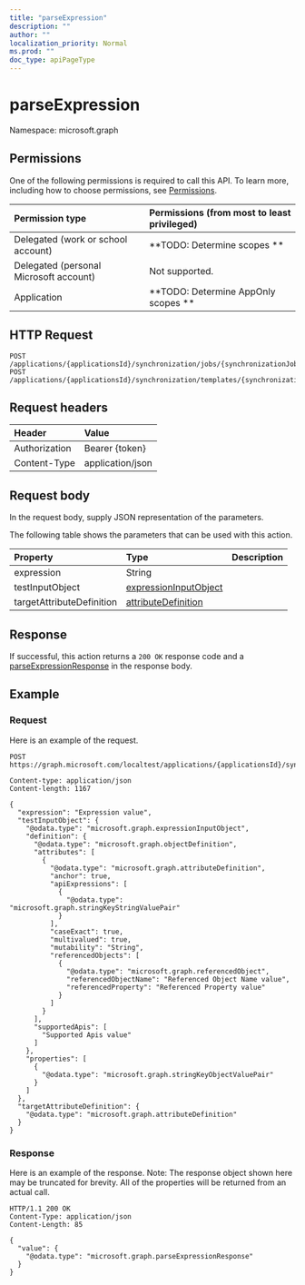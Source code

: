```yaml
---
title: "parseExpression"
description: ""
author: ""
localization_priority: Normal
ms.prod: ""
doc_type: apiPageType
---
```


# parseExpression

Namespace: microsoft.graph



## Permissions
One of the following permissions is required to call this API. To learn more, including how to choose permissions, see [Permissions](/concepts/permissions-reference.md).

|Permission type|Permissions (from most to least privileged)|
|:---|:---|
|Delegated (work or school account)|**TODO: Determine scopes **|
|Delegated (personal Microsoft account)|Not supported.|
|Application|**TODO: Determine AppOnly scopes **|

## HTTP Request
<!-- {
  "blockType": "ignored"
}
-->
``` http
POST /applications/{applicationsId}/synchronization/jobs/{synchronizationJobId}/schema/parseExpression
POST /applications/{applicationsId}/synchronization/templates/{synchronizationTemplateId}/schema/parseExpression
```

## Request headers
|Header|Value|
|:---|:---|
|Authorization|Bearer {token}|
|Content-Type|application/json|

## Request body
In the request body, supply JSON representation of the parameters.

The following table shows the parameters that can be used with this action.

|Property|Type|Description|
|:---|:---|:---|
|expression|String||
|testInputObject|[expressionInputObject](../resources/expressioninputobject.md)||
|targetAttributeDefinition|[attributeDefinition](../resources/attributedefinition.md)||



## Response
If successful, this action returns a `200 OK` response code and a [parseExpressionResponse](../resources/parseexpressionresponse.md) in the response body.

## Example

### Request
Here is an example of the request.
<!-- {
  "blockType": "request",
  "name": "synchronizationschema_parseexpression"
}
-->
``` http
POST https://graph.microsoft.com/localtest/applications/{applicationsId}/synchronization/jobs/{synchronizationJobId}/schema/parseExpression

Content-type: application/json
Content-length: 1167

{
  "expression": "Expression value",
  "testInputObject": {
    "@odata.type": "microsoft.graph.expressionInputObject",
    "definition": {
      "@odata.type": "microsoft.graph.objectDefinition",
      "attributes": [
        {
          "@odata.type": "microsoft.graph.attributeDefinition",
          "anchor": true,
          "apiExpressions": [
            {
              "@odata.type": "microsoft.graph.stringKeyStringValuePair"
            }
          ],
          "caseExact": true,
          "multivalued": true,
          "mutability": "String",
          "referencedObjects": [
            {
              "@odata.type": "microsoft.graph.referencedObject",
              "referencedObjectName": "Referenced Object Name value",
              "referencedProperty": "Referenced Property value"
            }
          ]
        }
      ],
      "supportedApis": [
        "Supported Apis value"
      ]
    },
    "properties": [
      {
        "@odata.type": "microsoft.graph.stringKeyObjectValuePair"
      }
    ]
  },
  "targetAttributeDefinition": {
    "@odata.type": "microsoft.graph.attributeDefinition"
  }
}
```

### Response
Here is an example of the response. Note: The response object shown here may be truncated for brevity. All of the properties will be returned from an actual call.
<!-- {
  "blockType": "response",
  "truncated": true,
  "@odata.type": "microsoft.graph.parseexpressionresponse"
}
-->
``` http
HTTP/1.1 200 OK
Content-Type: application/json
Content-Length: 85

{
  "value": {
    "@odata.type": "microsoft.graph.parseExpressionResponse"
  }
}
```

